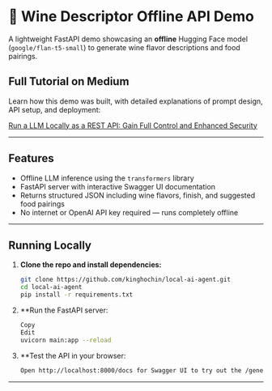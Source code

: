 # 🍷 Wine Descriptor Offline API Demo

A lightweight FastAPI demo showcasing an **offline** Hugging Face model (`google/flan-t5-small`) to generate wine flavor descriptions and food pairings.

## Full Tutorial on Medium
Learn how this demo was built, with detailed explanations of prompt design, API setup, and deployment:

[Run a LLM Locally as a REST API: Gain Full Control and Enhanced Security](https://medium.com/@it.works/run-a-llm-locally-as-a-rest-api-gain-full-control-and-enhanced-security-44a1c47870fa?sk=6ae642080ec60030fdbc7c53e28e4c6f)

---

## Features

- Offline LLM inference using the `transformers` library  
- FastAPI server with interactive Swagger UI documentation  
- Returns structured JSON including wine flavors, finish, and suggested food pairings  
- No internet or OpenAI API key required — runs completely offline  

---

## Running Locally

1. **Clone the repo and install dependencies:**

   ```bash
   git clone https://github.com/kinghochin/local-ai-agent.git
   cd local-ai-agent
   pip install -r requirements.txt

2. **Run the FastAPI server:

   ```bash
   Copy
   Edit
   uvicorn main:app --reload

3. **Test the API in your browser:

   ```bash
   Open http://localhost:8000/docs for Swagger UI to try out the /generate endpoint interactively.

---




